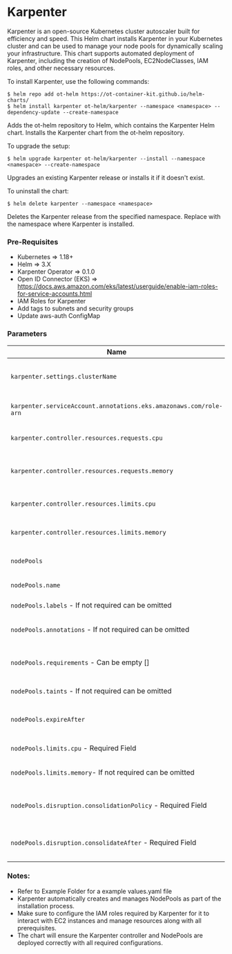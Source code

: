 
# Karpenter

Karpenter is an open-source Kubernetes cluster autoscaler built for efficiency and speed. This Helm chart installs Karpenter in your Kubernetes cluster and can be used to manage your node pools for dynamically scaling your infrastructure. This chart supports automated deployment of Karpenter, including the creation of NodePools, EC2NodeClasses, IAM roles, and other necessary resources.

To install Karpenter, use the following commands:

```shell
$ helm repo add ot-helm https://ot-container-kit.github.io/helm-charts/
$ helm install karpenter ot-helm/karpenter --namespace <namespace> --dependency-update --create-namespace

```
Adds the ot-helm repository to Helm, which contains the Karpenter Helm chart.
Installs the Karpenter chart from the ot-helm repository.



To upgrade the setup:

```shell
$ helm upgrade karpenter ot-helm/karpenter --install --namespace <namespace> --create-namespace

```

Upgrades an existing Karpenter release or installs it if it doesn't exist.


To uninstall the chart:

```shell
$ helm delete karpenter --namespace <namespace>
```

Deletes the Karpenter release from the specified namespace.
Replace <namespace> with the namespace where Karpenter is installed.




### Pre-Requisites

- Kubernetes => 1.18+
- Helm => 3.X
- Karpenter Operator => 0.1.0
- Open ID Connector (EKS) => https://docs.aws.amazon.com/eks/latest/userguide/enable-iam-roles-for-service-accounts.html
- IAM Roles for Karpenter
- Add tags to subnets and security groups
- Update aws-auth ConfigMap

### Parameters

|                             **Name**                               |              **Value**         |                   **Description**              |
|--------------------------------------------------------------------|:-------------------------------|------------------------------------------------|
| `karpenter.settings.clusterName`                                   | `my-cluster`                   | The name of your Kubernetes cluster            |     
| `karpenter.serviceAccount.annotations.eks.amazonaws.com/role-arn`  |  Required                      | IAM role ARN for Karpenter controller          |
| `karpenter.controller.resources.requests.cpu`                      | `1`                            | CPU request for Karpenter controller           |
| `karpenter.controller.resources.requests.memory`                   | `1Gi`                          | Memory request for Karpenter controller        |
| `karpenter.controller.resources.limits.cpu`                        | `1`                            | CPU limit for Karpenter controller             |
| `karpenter.controller.resources.limits.memory`                     | `1Gi`                          | Memory limit for Karpenter controller          |
| `nodePools`                                                        | []                             | List of NodePools to be created                |
| `nodePools.name`                                                   | default-nodepool               | Name of the NodePool                           |
| `nodePools.labels`       - If not required can be omitted          | {}                             | Labels for the NodePool                        |
| `nodePools.annotations`  - If not required can be omitted          | {}                             | Annotations for the NodePool                   |
| `nodePools.requirements` - Can be empty []                         | []                             | Node requirements like CPU, memory, etc.       |
| `nodePools.taints`       - If not required can be omitted          | []                             | Taints for the NodePool                        |
| `nodePools.expireAfter`                                            | 720h                           | Expiration duration for idle NodePools         |
| `nodePools.limits.cpu`   - Required Field                          | "1000m"                        | CPU limit for the NodePool                     |
| `nodePools.limits.memory`- If not required can be omitted          | "2Gi"                          | Memory limit for the NodePool                  |
| `nodePools.disruption.consolidationPolicy` - Required Field        | WhenEmptyOrUnderutilized       | Consolidation policy for underutilized nodes   |
| `nodePools.disruption.consolidateAfter`    - Required Field        | 1m                             | Time before consolidating underutilized nodes  |


### Notes:

- Refer to Example Folder for a example values.yaml file 
- Karpenter automatically creates and manages NodePools as part of the installation process.
- Make sure to configure the IAM roles required by Karpenter for it to interact with EC2 instances and manage resources along with all prerequisites.
- The chart will ensure the Karpenter controller and NodePools are deployed correctly with all required configurations.